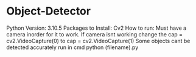 # Object-Detector

Python Version: 3.10.5
Packages to Install: Cv2
How to run: 
  Must have a camera inorder for it to work. If camera isnt working change the cap = cv2.VideoCapture(0) to cap = cv2.VideoCapture(1)
  Some objects cant be detected accurately
  run in cmd python (filename).py
